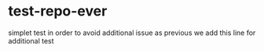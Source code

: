 # test-repo-ever
simplet test in order to avoid additional issue 
as previous we add this line for additional test


